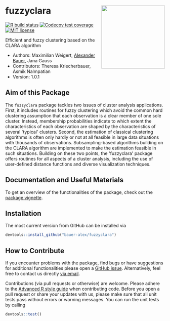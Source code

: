 
# fuzzyclara <img src="man/figures/hex-sticker/fuzzyclara.png" align="right" width="200"/>

<!-- badges: start -->

[![R build status](https://github.com/bauer-alex/fuzzyclara/workflows/R-CMD-check/badge.svg)](https://github.com/bauer-alex/fuzzyclara/actions)
[![Codecov test coverage](https://codecov.io/github/bauer-alex/fuzzyclara/graph/badge.svg?token=XK0OBP9TA2)](https://app.codecov.io/gh/bauer-alex/fuzzyclara)
[![MIT license](https://img.shields.io/badge/license-MIT-brightgreen.svg)](https://opensource.org/licenses/MIT)
<!-- [![](https://cranlogs.r-pkg.org/badges/grand-total/fuzzyclara)](https://cran.r-project.org/package=fuzzyclara) -->
<!-- badges: end -->

Efficient and fuzzy clustering based on the CLARA algorithm

-   Authors: Maximilian Weigert,
    [Alexander Bauer](https://github.com/bauer-alex/), Jana Gauss
-   Contributors: Theresa Kriecherbauer, Asmik Nalmpatian
-   Version: 1.0.1

## Aim of this Package

The `fuzzyclara` package tackles two issues of cluster analysis applications.
First, it includes routines for fuzzy clustering which avoid the common hard
clustering assumption that each observation is a clear member of one sole
cluster. Instead, membership probabilities indicate to which extent the
characteristics of each observation are shaped by the characteristics of several
'typical' clusters. Second, the estimation of classical clustering algorithms
is often only hardly or not at all feasible in large data situations with
thousands of observations. Subsampling-based algorithms building on the CLARA
algorithm are implemented to make the estimation feasible in such situations.
Building on these two points, the 'fuzzyclara' package offers routines for all
aspects of a cluster analysis, including the use of user-defined distance
functions and diverse visualization techniques.

## Documentation and Useful Materials

To get an overview of the functionalities of the package, check out the
[package
vignette](https://bauer-alex.github.io/fuzzyclara/articles/main_functionality.html).

## Installation

The most current version from GitHub can be installed via

``` r
devtools::install_github("bauer-alex/fuzzyclara")
```

## How to Contribute

If you encounter problems with the package, find bugs or have
suggestions for additional functionalities please open a [GitHub
issue](https://github.com/bauer-alex/fuzzyclara/issues). Alternatively,
feel free to contact us directly [via email](mailto:baueralexander@posteo.de).

Contributions (via pull requests or otherwise) are welcome.
Please adhere to the [Advanced R style guide](http://adv-r.had.co.nz/Style.html) when contributing code.
Before you open a pull request or share your updates with us, please make sure that
all unit tests pass without errors or warning messages. You can run the
unit tests by calling

``` r
devtools::test()
```

